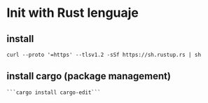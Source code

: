 # Init with Rust lenguaje

## install 

    curl --proto '=https' --tlsv1.2 -sSf https://sh.rustup.rs | sh

## install cargo (package management)

    ```cargo install cargo-edit```

